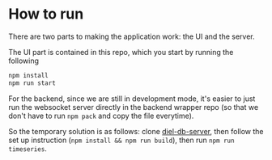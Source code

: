 # How to run

There are two parts to making the application work: the UI and the server.

The UI part is contained in this repo, which you start by running the following

```bash
npm install
npm run start
```

For the backend, since we are still in development mode, it's easier to just run the websocket server directly in the backend wrapper repo (so that we don't have to run `npm pack` and copy the file everytime).

So the temporary solution is as follows: clone [diel-db-server](https://github.com/yifanwu/diel-db-server), then follow the set up instruction (`npm install && npm run build`), then run `npm run timeseries`.
